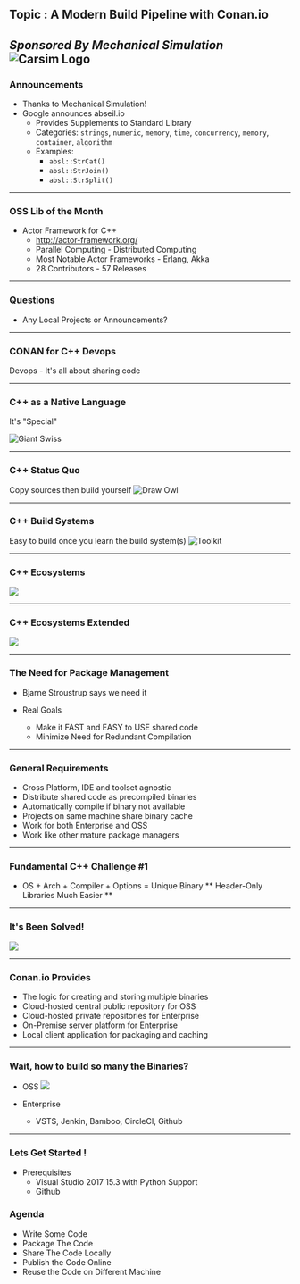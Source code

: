 ## Topic : A Modern Build Pipeline with Conan.io
*Sponsored By Mechanical Simulation*  
![Carsim Logo](/assets/image/logo/carsim.jpg)
---
### Announcements
* Thanks to Mechanical Simulation! 
* Google announces abseil.io
	* Provides Supplements to Standard Library
	* Categories: `strings`, `numeric`, `memory`, `time`, `concurrency`, `memory`, `container`, `algorithm`
	* Examples:  
		* `absl::StrCat()`
		* `absl::StrJoin()`
		* `absl::StrSplit()`
---
### OSS Lib of the Month
* Actor Framework for C++
	* http://actor-framework.org/
	* Parallel Computing - Distributed Computing
	* Most Notable Actor Frameworks - Erlang, Akka
	* 28 Contributors - 57 Releases

---
### Questions
* Any Local Projects or Announcements?

---
### CONAN for C++ Devops

Devops - It's all about sharing code

---
### C++ as a Native Language

It's "Special"

![Giant Swiss](/09-2017/giant_swiss.jpg)

---
### C++ Status Quo

Copy sources then build yourself
![Draw Owl](/09-2017/draw_owl.png)

---
### C++ Build Systems

Easy to build once you learn the build system(s)
![Toolkit](/09-2017/toolkit.jpeg)

---
### C++ Ecosystems
![](/09-2017/boxer_vs_mma.png)

---
### C++ Ecosystems Extended
![](/09-2017/mma_disciplines.png)

---
### The Need for Package Management 

* Bjarne Stroustrup says we need it
  
* Real Goals
  * Make it FAST and EASY to USE shared code
  * Minimize Need for Redundant Compilation
  
---
### General Requirements 
* Cross Platform, IDE and toolset agnostic
* Distribute shared code as precompiled binaries
* Automatically compile if binary not available
* Projects on same machine share binary cache
* Work for both Enterprise and OSS
* Work like other mature package managers

--- 
### Fundamental C++ Challenge #1
* OS + Arch + Compiler + Options = Unique Binary
** Header-Only Libraries Much Easier **
--- 
### It's Been Solved!
![](/09-2017/conan-binary-table.png)

--- 
### Conan.io Provides
* The logic for creating and storing multiple binaries
* Cloud-hosted central public repository for OSS
* Cloud-hosted private repositories for Enterprise
* On-Premise server platform for Enterprise
* Local client application for packaging and caching

--- 
### Wait, how to build so many the Binaries? 
* OSS
![](/09-2017/travis-appveyor-github.png)

* Enterprise
	* VSTS, Jenkin, Bamboo, CircleCI, Github

--- 
### Lets Get Started !
* Prerequisites
	* Visual Studio 2017 15.3 with Python Support
	* Github

### Agenda
* Write Some Code
* Package The Code
* Share The Code Locally
* Publish the Code Online
* Reuse the Code on Different Machine


